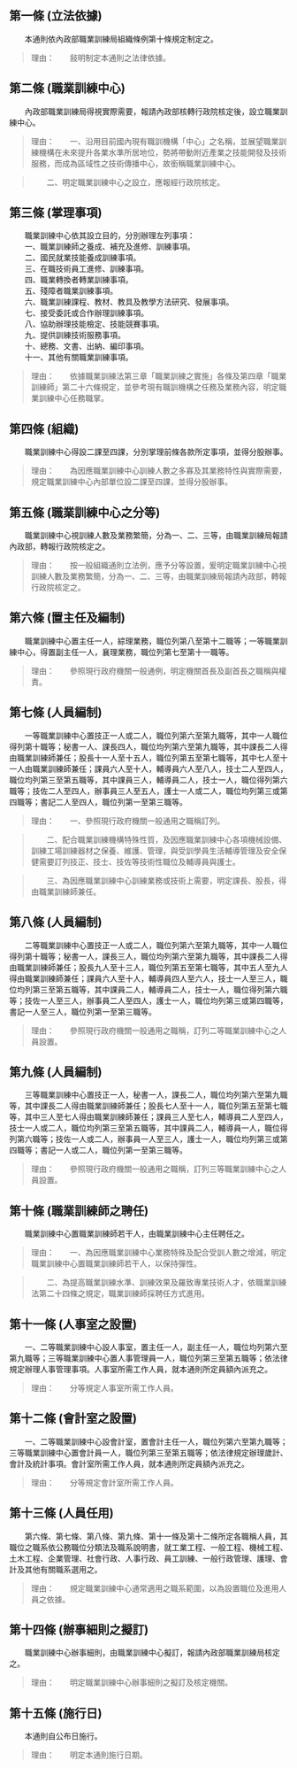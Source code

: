 第一條 (立法依據)
-----------------
　　本通則依內政部職業訓練局組織條例第十條規定制定之。  
> 理由：　　敍明制定本通則之法律依據。



第二條 (職業訓練中心)
---------------------
　　內政部職業訓練局得視實際需要，報請內政部核轉行政院核定後，設立職業訓練中心。  
> 理由：　　一、沿用目前國內現有職訓機構「中心」之名稱，並展望職業訓練機構在未來提升各業水準所居地位，勢將帶動附近產業之技能開發及技術服務，而成為區域性之技術傳播中心，故銜稱職業訓練中心。

> 　　二、明定職業訓練中心之設立，應報經行政院核定。



第三條 (掌理事項)
-----------------
　　職業訓練中心依其設立目的，分別辦理左列事項：  
　　一、職業訓練師之養成、補充及進修、訓練事項。  
　　二、國民就業技能養成訓練事項。  
　　三、在職技術員工進修、訓練事項。  
　　四、職業轉換者轉業訓練事項。  
　　五、殘障者職業訓練事項。  
　　六、職業訓練課程、教材、教具及教學方法研究、發展事項。  
　　七、接受委託或合作辦理訓練事項。  
　　八、協助辦理技能檢定、技能競賽事項。  
　　九、提供訓練技術服務事項。  
　　十、總務、文書、出納、編印事項。  
　　十一、其他有關職業訓練事項。  
> 理由：　　依據職業訓練法第三章「職業訓練之實施」各條及第四章「職業訓練師」第二十六條規定，並參考現有職訓機構之任務及業務內容，明定職業訓練中心任務職掌。



第四條 (組織)
-------------
　　職業訓練中心得設二課至四課，分別掌理前條各款所定事項，並得分股辦事。  
> 理由：　　為因應職業訓練中心訓練人數之多寡及其業務特性與實際需要，規定職業訓練中心內部單位設二課至四課，並得分股辦事。



第五條 (職業訓練中心之分等)
---------------------------
　　職業訓練中心視訓練人數及業務繁簡，分為一、二、三等，由職業訓練局報請內政部，轉報行政院核定之。  
> 理由：　　按一般組織通則立法例，應予分等設置，爰明定職業訓練中心視訓練人數及業務繁簡，分為一、二、三等，由職業訓練局報請內政部，轉報行政院核定之。



第六條 (置主任及編制)
---------------------
　　職業訓練中心置主任一人，綜理業務，職位列第八至第十二職等；一等職業訓練中心，得置副主任一人，襄理業務，職位列第七至第十一職等。  
> 理由：　　參照現行政府機關一般通例，明定機關首長及副首長之職稱與權責。



第七條 (人員編制)
-----------------
　　一等職業訓練中心置技正一人或二人，職位列第六至第九職等，其中一人職位得列第十職等；秘書一人、課長四人，職位均列第六至第九職等，其中課長二人得由職業訓練師兼任；股長十一人至十五人，職位列第五至第七職等，其中七人至十一人由職業訓練師兼任；課員六人至十人，輔導員六人至八人，技士二人至四人，職位均列第三至第五職等，其中課員三人，輔導員二人，技士一人，職位得列第六職等；技佐二人至四人，辦事員三人至五人，護士一人或二人，職位均列第三或第四職等；書記二人至四人，職位列第一至第三職等。  
> 理由：　　一、參照現行政府機關一般通用之職稱訂列。

> 　　二、配合職業訓練機構特殊性質，及因應職業訓練中心各項機械設備、訓練工場訓練器材之保養、維護、管理，與受訓學員生活輔導管理及安全保健需要訂列技正、技士、技佐等技術性職位及輔導員與護士。

> 　　三、為因應職業訓練中心訓練業務或技術上需要，明定課長、股長，得由職業訓練師兼任。



第八條 (人員編制)
-----------------
　　二等職業訓練中心置技正一人或二人，職位列第六至第九職等，其中一人職位得列第十職等；秘書一人，課長三人，職位均列第六至第九職等，其中課長二人得由職業訓練師兼任；股長九人至十三人，職位列第五至第七職等，其中五人至九人得由職業訓練師兼任；課員六人至十人，輔導員四人至六人，技士一人至三人，職位均列第三至第五職等，其中課員二人，輔導員二人，技士一人，職位得列第六職等；技佐一人至三人，辦事員二人至四人，護士一人，職位均列第三或第四職等，書記一人至三人，職位列第一至第三職等。  
> 理由：　　參照現行政府機關一般通用之職稱，訂列二等職業訓練中心之人員設置。



第九條 (人員編制)
-----------------
　　三等職業訓練中心置技正一人，秘書一人，課長二人，職位均列第六至第九職等，其中課長二人得由職業訓練師兼任；股長七人至十一人，職位列第五至第七職等，其中三人至七人得由職業訓練師兼任；課員三人至七人，輔導員二人至四人，技士一人或二人，職位均列第三至第五職等，其中課員二人，輔導員一人，職位得列第六職等；技佐一人或二人，辦事員一人至三人，護士一人，職位均列第三或第四職等；書記一人或二人，職位列第一至第三職等。  
> 理由：　　參照現行政府機關一般通用之職稱，訂列三等職業訓練中心之人員設置。



第十條 (職業訓練師之聘任)
-------------------------
　　職業訓練中心置職業訓練師若干人，由職業訓練中心主任聘任之。  
> 理由：　　一、為因應職業訓練中心業務特殊及配合受訓人數之增減，明定職業訓練中心置職業訓練師若干人，以保持彈性。

> 　　二、為提高職業訓練水準、訓練效果及羅致專業技術人才，依職業訓練法第二十四條之規定，職業訓練師採聘任方式進用。



第十一條 (人事室之設置)
-----------------------
　　一、二等職業訓練中心設人事室，置主任一人，副主任一人，職位均列第六至第九職等；三等職業訓練中心置人事管理員一人，職位列第三至第五職等；依法律規定辦理人事管理事項。人事室所需工作人員，就本通則所定員額內派充之。  
> 理由：　　分等規定人事室所需工作人員。



第十二條 (會計室之設置)
-----------------------
　　一、二等職業訓練中心設會計室，置會計主任一人，職位列第六至第九職等；三等職業訓練中心置會計員一人，職位列第三至第五職等；依法律規定辦理歲計、會計及統計事項。會計室所需工作人員，就本通則所定員額內派充之。  
> 理由：　　分等規定會計室所需工作人員。



第十三條 (人員任用)
-------------------
　　第六條、第七條、第八條、第九條、第十一條及第十二條所定各職稱人員，其職位之職系依公務職位分類法及職系說明書，就工業工程、一般工程、機械工程、土木工程、企業管理、社會行政、人事行政、員工訓練、一般行政管理、護理、會計及其他有關職系選用之。  
> 理由：　　規定職業訓練中心通常適用之職系範圍，以為設置職位及進用人員之依據。



第十四條 (辦事細則之擬訂)
-------------------------
　　職業訓練中心辦事細則，由職業訓練中心擬訂，報請內政部職業訓練局核定之。  
> 理由：　　明定職業訓練中心辦事細則之擬訂及核定機關。



第十五條 (施行日)
-----------------
　　本通則自公布日施行。  
> 理由：　　明定本通則施行日期。